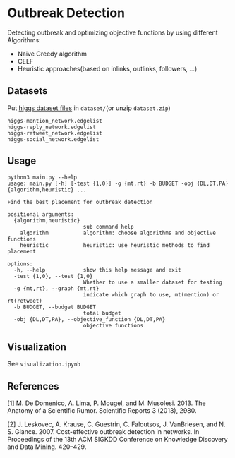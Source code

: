 # Outbreak Detection

Detecting outbreak and optimizing objective functions by using different Algorithms:

- Naive Greedy algorithm
- CELF
- Heuristic approaches(based on inlinks, outlinks, followers, ...)

## Datasets

Put [higgs dataset files](https://snap.stanford.edu/data/higgs-twitter.html) in `dataset/`(or unzip `dataset.zip`)

```
higgs-mention_network.edgelist
higgs-reply_network.edgelist
higgs-retweet_network.edgelist
higgs-social_network.edgelist
```

## Usage

```
python3 main.py --help
usage: main.py [-h] [-test {1,0}] -g {mt,rt} -b BUDGET -obj {DL,DT,PA} {algorithm,heuristic} ...

Find the best placement for outbreak detection

positional arguments:
  {algorithm,heuristic}
                        sub command help
    algorithm           algorithm: choose algorithms and objective functions
    heuristic           heuristic: use heuristic methods to find placement

options:
  -h, --help            show this help message and exit
  -test {1,0}, --test {1,0}
                        Whether to use a smaller dataset for testing
  -g {mt,rt}, --graph {mt,rt}
                        indicate which graph to use, mt(mention) or rt(retweet)
  -b BUDGET, --budget BUDGET
                        total budget
  -obj {DL,DT,PA}, --objective_function {DL,DT,PA}
                        objective functions
```

## Visualization

See `visualization.ipynb`

## References

<a id=1>[1]</a>
M. De Domenico, A. Lima, P. Mougel, and M. Musolesi. 2013. The Anatomy of a
Scientific Rumor. Scientific Reports 3 (2013), 2980.

<a id=2>[2]</a>
J. Leskovec, A. Krause, C. Guestrin, C. Faloutsos, J. VanBriesen, and N. S. Glance.
2007. Cost-effective outbreak detection in networks. In Proceedings of the 13th
ACM SIGKDD Conference on Knowledge Discovery and Data Mining. 420–429.
